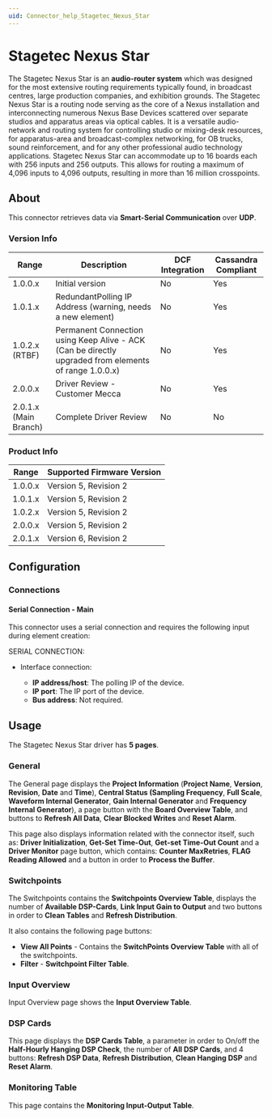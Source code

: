 ```yaml
---
uid: Connector_help_Stagetec_Nexus_Star
---
```


# Stagetec Nexus Star

The Stagetec Nexus Star is an **audio-router system** which was designed for the most extensive routing requirements typically found, in broadcast centres, large production companies, and exhibition grounds. The Stagetec Nexus Star is a routing node serving as the core of a Nexus installation and interconnecting numerous Nexus Base Devices scattered over separate studios and apparatus areas via optical cables. It is a versatile audio-network and routing system for controlling studio or mixing-desk resources, for apparatus-area and broadcast-complex networking, for OB trucks, sound reinforcement, and for any other professional audio technology applications.
Stagetec Nexus Star can accommodate up to 16 boards each with 256 inputs and 256 outputs. This allows for routing a maximum of 4,096 inputs to 4,096 outputs, resulting in more than 16 million crosspoints.

## About

This connector retrieves data via **Smart-Serial Communication** over **UDP**.

### Version Info

| **Range**      | **Description**                                                                                       | **DCF Integration** | **Cassandra Compliant** |
|-----------------------|-------------------------------------------------------------------------------------------------------|---------------------|-------------------------|
| 1.0.0.x               | Initial version                                                                                       | No                  | Yes                     |
| 1.0.1.x               | RedundantPolling IP Address (warning, needs a new element)                                            | No                  | Yes                     |
| 1.0.2.x (RTBF)        | Permanent Connection using Keep Alive - ACK (Can be directly upgraded from elements of range 1.0.0.x) | No                  | Yes                     |
| 2.0.0.x               | Driver Review - Customer Mecca                                                                        | No                  | Yes                     |
| 2.0.1.x (Main Branch) | Complete Driver Review                                                                                | No                  | No                      |

### Product Info

| Range | Supported Firmware Version |
|------------------|-----------------------------|
| 1.0.0.x          | Version 5, Revision 2       |
| 1.0.1.x          | Version 5, Revision 2       |
| 1.0.2.x          | Version 5, Revision 2       |
| 2.0.0.x          | Version 5, Revision 2       |
| 2.0.1.x          | Version 6, Revision 2       |

## Configuration

### Connections

#### Serial Connection - Main

This connector uses a serial connection and requires the following input during element creation:

SERIAL CONNECTION:

- Interface connection:

  - **IP address/host**: The polling IP of the device.
  - **IP port**: The IP port of the device.
  - **Bus address**: Not required.

## Usage

The Stagetec Nexus Star driver has **5 pages**.

### General

The General page displays the **Project Information** (**Project Name**, **Version**, **Revision**, **Date** and **Time**), **Central Status (Sampling Frequency**, **Full Scale**, **Waveform Internal Generator**, **Gain Internal Generator** and **Frequency Internal Generator**), a page button with the **Board Overview Table**, and buttons to **Refresh All Data**, **Clear Blocked Writes** and **Reset Alarm**.

This page also displays information related with the connector itself, such as: **Driver Initialization**, **Get-Set Time-Out**, **Get-set Time-Out Count** and a **Driver Monitor** page button, which contains: **Counter MaxRetries**, **FLAG Reading Allowed** and a button in order to **Process the Buffer**.

### Switchpoints

The Switchpoints contains the **Switchpoints Overview Table**, displays the number of **Available DSP-Cards**, **Link Input Gain to Output** and two buttons in order to **Clean Tables** and **Refresh Distribution**.

It also contains the following page buttons:

- **View All Points** - Contains the **SwitchPoints Overview Table** with all of the switchpoints.
- **Filter** - **Switchpoint Filter Table**.

### Input Overview

Input Overview page shows the **Input Overview Table**.

### DSP Cards

This page displays the **DSP Cards Table**, a parameter in order to On/off the **Half-Hourly Hanging DSP Check**, the number of **All DSP Cards**, and 4 buttons: **Refresh DSP Data**, **Refresh Distribution**, **Clean Hanging DSP** and **Reset Alarm**.

### Monitoring Table

This page contains the **Monitoring Input-Output Table**.
